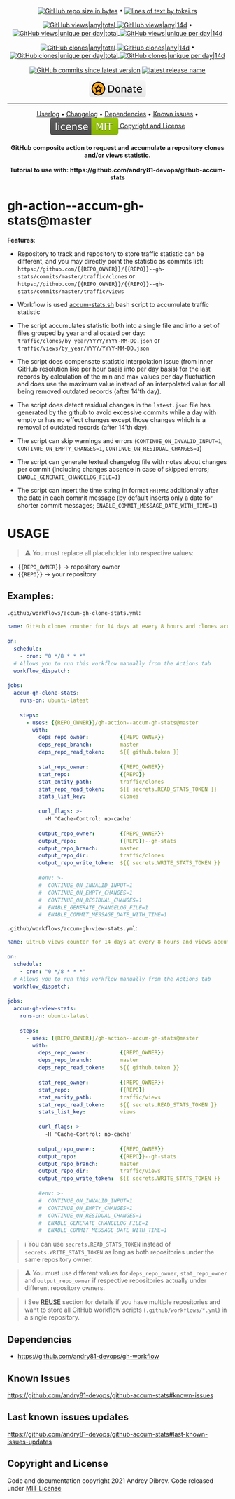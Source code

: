 <p align="center">
  <a href="#"><img src="https://img.shields.io/github/repo-size/andry81-devops/gh-action--accum-gh-stats" valign="middle" alt="GitHub repo size in bytes" /></a>
• <a href="https://github.com/XAMPPRocky/tokei"><img src="https://tokei.rs/b1/github/andry81-devops/gh-action--accum-gh-stats?category=lines" valign="middle" alt="lines of text by tokei.rs" /></a>
</p>

<p align="center">
  <a href="https://github.com/andry81-stats/gh-action--accum-gh-stats--gh-stats/commits/master/traffic/views">
    <img src="https://img.shields.io/badge/dynamic/json?color=success&label=Github%20views|all&query=count&url=https://github.com/andry81-stats/gh-action--accum-gh-stats--gh-stats/raw/master/traffic/views/latest-accum.json?raw=True&logo=github" valign="middle" alt="GitHub views|any|total" />
    <img src="https://img.shields.io/badge/dynamic/json?color=success&label=14d&query=count&url=https://github.com/andry81-stats/gh-action--accum-gh-stats--gh-stats/raw/master/traffic/views/latest.json?raw=True" valign="middle" alt="GitHub views|any|14d" /></a>
• <a href="https://github.com/andry81-stats/gh-action--accum-gh-stats--gh-stats/commits/master/traffic/views">
    <img src="https://img.shields.io/badge/dynamic/json?color=success&label=Github%20views|unq&query=uniques&url=https://github.com/andry81-stats/gh-action--accum-gh-stats--gh-stats/raw/master/traffic/views/latest-accum.json?raw=True&logo=github" valign="middle" alt="GitHub views|unique per day|total" />
    <img src="https://img.shields.io/badge/dynamic/json?color=success&label=14d&query=uniques&url=https://github.com/andry81-stats/gh-action--accum-gh-stats--gh-stats/raw/master/traffic/views/latest.json?raw=True" valign="middle" alt="GitHub views|unique per day|14d" /></a>
</p>

<p align="center">
  <a href="https://github.com/andry81-stats/gh-action--accum-gh-stats--gh-stats/commits/master/traffic/clones">
    <img src="https://img.shields.io/badge/dynamic/json?color=success&label=Github%20clones|all&query=count&url=https://github.com/andry81-stats/gh-action--accum-gh-stats--gh-stats/raw/master/traffic/clones/latest-accum.json?raw=True&logo=github" valign="middle" alt="GitHub clones|any|total" />
    <img src="https://img.shields.io/badge/dynamic/json?color=success&label=14d&query=count&url=https://github.com/andry81-stats/gh-action--accum-gh-stats--gh-stats/raw/master/traffic/clones/latest.json?raw=True" valign="middle" alt="GitHub clones|any|14d" /></a>
• <a href="https://github.com/andry81-stats/gh-action--accum-gh-stats--gh-stats/commits/master/traffic/clones">
    <img src="https://img.shields.io/badge/dynamic/json?color=success&label=Github%20clones|unq&query=uniques&url=https://github.com/andry81-stats/gh-action--accum-gh-stats--gh-stats/raw/master/traffic/clones/latest-accum.json?raw=True&logo=github" valign="middle" alt="GitHub clones|unique per day|total" />
    <img src="https://img.shields.io/badge/dynamic/json?color=success&label=14d&query=uniques&url=https://github.com/andry81-stats/gh-action--accum-gh-stats--gh-stats/raw/master/traffic/clones/latest.json?raw=True" valign="middle" alt="GitHub clones|unique per day|14d" /></a>
</p>

<p align="center">
  <a href="https://github.com/andry81-devops/gh-action--accum-gh-stats/commits">
    <img src="https://img.shields.io/github/commits-since/andry81-devops/gh-action--accum-gh-stats/latest?sort=semver&label=Github%20commits%20since%20latest" valign="middle" alt="GitHub commits since latest version" /></a>
  <a href="https://github.com/andry81-devops/gh-action--accum-gh-stats/releases">
    <img src="https://img.shields.io/github/v/release/andry81-devops/gh-action--accum-gh-stats?include_prereleases&label=latest" valign="middle" alt="latest release name" /></a>
</p>

<p align="center">
  <a href="https://github.com/andry81/donate"><img src="https://github.com/andry81/andry81/raw/master/badges/donate.svg" valign="middle" alt="donate" /></a>
</p>

---

<p align="center">
  <a href="https://github.com/andry81-devops/gh-action--accum-gh-stats/blob/master/userlog.md">Userlog</a>
• <a href="https://github.com/andry81-devops/gh-action--accum-gh-stats/blob/master/changelog.txt">Changelog</a>
• <a href="#dependecies">Dependencies</a>
• <a href="#known_issues">Known issues</a>
• <a href="#copyright-and-license"><img src="https://github.com/andry81/andry81/raw/master/badges/mit-license.svg" valign="middle" alt="copyright and license" />&nbsp;Copyright and License</a>
</p>

<h4 align="center">GitHub composite action to request and accumulate a repository clones and/or views statistic.<br/>
<br/>
Tutorial to use with: https://github.com/andry81-devops/github-accum-stats</h4>

##

# gh-action--accum-gh-stats@master

**Features**:

* Repository to track and repository to store traffic statistic can be different, and you may directly point the statistic as commits list:
  `https://github.com/{{REPO_OWNER}}/{{REPO}}--gh-stats/commits/master/traffic/clones` or
  `https://github.com/{{REPO_OWNER}}/{{REPO}}--gh-stats/commits/master/traffic/views`

* Workflow is used [accum-stats.sh](https://github.com/andry81-devops/gh-workflow/blob/master/bash/github/accum-stats.sh) bash script to accumulate traffic statistic

* The script accumulates statistic both into a single file and into a set of files grouped by year and allocated per day:
  `traffic/clones/by_year/YYYY/YYYY-MM-DD.json` or
  `traffic/views/by_year/YYYY/YYYY-MM-DD.json`

* The script does compensate statistic interpolation issue (from inner GitHub resolution like per hour basis into per day basis) for the last records by calculation of the min and max values per day fluctuation and does use the maximum value instead of an interpolated value for all being removed outdated records (after 14'th day).

* The script does detect residual changes in the `latest.json` file has generated by the github to avoid excessive commits while a day with empty or has no effect changes except those changes which is a removal of outdated records (after 14'th day).

* The script can skip warnings and errors (`CONTINUE_ON_INVALID_INPUT=1`, `CONTINUE_ON_EMPTY_CHANGES=1`, `CONTINUE_ON_RESIDUAL_CHANGES=1`)

* The script can generate textual changelog file with notes about changes per commit (including changes absence in case of skipped errors; `ENABLE_GENERATE_CHANGELOG_FILE=1`)

* The script can insert the time string in format `HH:MMZ` additionally after the date in each commit message (by default inserts only a date for shorter commit messages; `ENABLE_COMMIT_MESSAGE_DATE_WITH_TIME=1`)

# USAGE

> :warning: You must replace all placeholder into respective values:

* `{{REPO_OWNER}}` -> repository owner
* `{{REPO}}` -> your repository

## Examples:

<a name="accum-gh-clone-stats-yml">`.github/workflows/accum-gh-clone-stats.yml`</a>:

```yml
name: GitHub clones counter for 14 days at every 8 hours and clones accumulator

on:
  schedule:
    - cron: "0 */8 * * *"
  # Allows you to run this workflow manually from the Actions tab
  workflow_dispatch:

jobs:
  accum-gh-clone-stats:
    runs-on: ubuntu-latest

    steps:
      - uses: {{REPO_OWNER}}/gh-action--accum-gh-stats@master
        with:
          deps_repo_owner:          {{REPO_OWNER}}
          deps_repo_branch:         master
          deps_repo_read_token:     ${{ github.token }}

          stat_repo_owner:          {{REPO_OWNER}}
          stat_repo:                {{REPO}}
          stat_entity_path:         traffic/clones
          stat_repo_read_token:     ${{ secrets.READ_STATS_TOKEN }}
          stats_list_key:           clones

          curl_flags: >-
            -H 'Cache-Control: no-cache'

          output_repo_owner:        {{REPO_OWNER}}
          output_repo:              {{REPO}}--gh-stats
          output_repo_branch:       master
          output_repo_dir:          traffic/clones
          output_repo_write_token:  ${{ secrets.WRITE_STATS_TOKEN }}

          #env: >-
          #  CONTINUE_ON_INVALID_INPUT=1
          #  CONTINUE_ON_EMPTY_CHANGES=1
          #  CONTINUE_ON_RESIDUAL_CHANGES=1
          #  ENABLE_GENERATE_CHANGELOG_FILE=1
          #  ENABLE_COMMIT_MESSAGE_DATE_WITH_TIME=1
```

<a name="accum-gh-view-stats-yml">`.github/workflows/accum-gh-view-stats.yml`</a>:

```yml
name: GitHub views counter for 14 days at every 8 hours and views accumulator

on:
  schedule:
    - cron: "0 */8 * * *"
  # Allows you to run this workflow manually from the Actions tab
  workflow_dispatch:

jobs:
  accum-gh-view-stats:
    runs-on: ubuntu-latest

    steps:
      - uses: {{REPO_OWNER}}/gh-action--accum-gh-stats@master
        with:
          deps_repo_owner:          {{REPO_OWNER}}
          deps_repo_branch:         master
          deps_repo_read_token:     ${{ github.token }}

          stat_repo_owner:          {{REPO_OWNER}}
          stat_repo:                {{REPO}}
          stat_entity_path:         traffic/views
          stat_repo_read_token:     ${{ secrets.READ_STATS_TOKEN }}
          stats_list_key:           views

          curl_flags: >-
            -H 'Cache-Control: no-cache'

          output_repo_owner:        {{REPO_OWNER}}
          output_repo:              {{REPO}}--gh-stats
          output_repo_branch:       master
          output_repo_dir:          traffic/views
          output_repo_write_token:  ${{ secrets.WRITE_STATS_TOKEN }}

          #env: >-
          #  CONTINUE_ON_INVALID_INPUT=1
          #  CONTINUE_ON_EMPTY_CHANGES=1
          #  CONTINUE_ON_RESIDUAL_CHANGES=1
          #  ENABLE_GENERATE_CHANGELOG_FILE=1
          #  ENABLE_COMMIT_MESSAGE_DATE_WITH_TIME=1
```

> :information_source: You can use `secrets.READ_STATS_TOKEN` instead of `secrets.WRITE_STATS_TOKEN` as long as both repositories under the same repository owner.

> :warning: You must use different values for `deps_repo_owner`, `stat_repo_owner` and `output_repo_owner` if respective repositories actually under different repository owners.

> :information_source: See <a href="https://github.com/andry81-devops/github-accum-stats#reuse">REUSE</a> section for details if you have multiple repositories and want to store all GitHub workflow scripts (`.github/workflows/*.yml`) in a single repository.

## <a name="dependecies">Dependencies</a>

* https://github.com/andry81-devops/gh-workflow

## Known Issues

https://github.com/andry81-devops/github-accum-stats#known-issues

## Last known issues updates

https://github.com/andry81-devops/github-accum-stats#last-known-issues-updates

## <a name="copyright-and-license">Copyright and License</a>

Code and documentation copyright 2021 Andrey Dibrov. Code released under [MIT License](https://github.com/andry81-devops/gh-action--accum-gh-stats/blob/master/license.txt)
